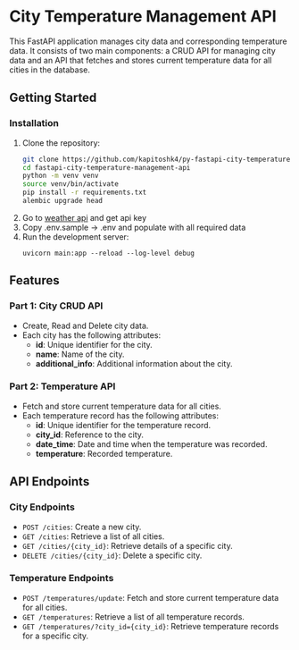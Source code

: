 # City Temperature Management API

This FastAPI application manages city data and corresponding temperature data. It consists of two main components: a CRUD API for managing city data and an API that fetches and stores current temperature data for all cities in the database.

## Getting Started
### Installation
1. Clone the repository:
   ```bash
   git clone https://github.com/kapitoshk4/py-fastapi-city-temperature-management-api.git
   cd fastapi-city-temperature-management-api
   python -m venv venv
   source venv/bin/activate
   pip install -r requirements.txt
   alembic upgrade head
    ```
2. Go to [weather api](https://www.weatherapi.com/) and get api key
3. Copy .env.sample -> .env and populate with all required data
4. Run the development server:
    ```
    uvicorn main:app --reload --log-level debug
    ```

## Features

### Part 1: City CRUD API
- Create, Read and Delete city data.
- Each city has the following attributes:
  - **id**: Unique identifier for the city.
  - **name**: Name of the city.
  - **additional_info**: Additional information about the city.

### Part 2: Temperature API
- Fetch and store current temperature data for all cities.
- Each temperature record has the following attributes:
  - **id**: Unique identifier for the temperature record.
  - **city_id**: Reference to the city.
  - **date_time**: Date and time when the temperature was recorded.
  - **temperature**: Recorded temperature.

## API Endpoints

### City Endpoints
- `POST /cities`: Create a new city.
- `GET /cities`: Retrieve a list of all cities.
- `GET /cities/{city_id}`: Retrieve details of a specific city.
- `DELETE /cities/{city_id}`: Delete a specific city.

### Temperature Endpoints
- `POST /temperatures/update`: Fetch and store current temperature data for all cities.
- `GET /temperatures`: Retrieve a list of all temperature records.
- `GET /temperatures/?city_id={city_id}`: Retrieve temperature records for a specific city.
